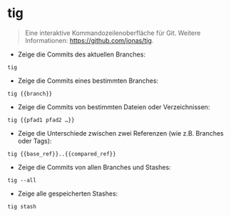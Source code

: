 # tig

> Eine interaktive Kommandozeilenoberfläche für Git.
> Weitere Informationen: <https://github.com/jonas/tig>.

- Zeige die Commits des aktuellen Branches:

`tig`

- Zeige die Commits eines bestimmten Branches:

`tig {{branch}}`

- Zeige die Commits von bestimmten Dateien oder Verzeichnissen:

`tig {{pfad1 pfad2 …}}`

- Zeige die Unterschiede zwischen zwei Referenzen (wie z.B. Branches oder Tags):

`tig {{base_ref}}..{{compared_ref}}`

- Zeige die Commits von allen Branches und Stashes:

`tig --all`

- Zeige alle gespeicherten Stashes:

`tig stash`
